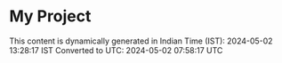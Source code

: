 # My Project

This content is dynamically generated in Indian Time (IST): 2024-05-02 13:28:17 IST
Converted to UTC: 2024-05-02 07:58:17 UTC
